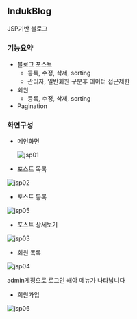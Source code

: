 ## IndukBlog
JSP기반 블로그


### 기능요약
- 블로그 포스트
   - 등록, 수정, 삭제, sorting
   - 관리자, 일반회원 구분후 데이터 접근제한
- 회원 
  - 등록, 수정, 삭제, sorting
- Pagination
  
### 화면구성 

- 메인화면

  ![jsp01](https://user-images.githubusercontent.com/67594952/178112705-b99b167c-fee1-4b59-a195-a911ee900c58.png)


- 포스트 목록

![jsp02](https://user-images.githubusercontent.com/67594952/178112834-7ce40423-c3ac-48c4-9b9b-0bed8cfd63f7.png)

- 포스트 등록

![jsp05](https://user-images.githubusercontent.com/67594952/178112885-2c964bbd-605e-4c3b-b958-777f3130de44.png)

- 포스트 상세보기

![jsp03](https://user-images.githubusercontent.com/67594952/178112865-d6a954d1-074d-4753-bf6d-c540c309259f.png)


- 회원 목록

![jsp04](https://user-images.githubusercontent.com/67594952/178112877-e9b9ab34-ba4f-4951-895c-45d634f3b118.png)

admin계정으로 로그인 해야 메뉴가 나타납니다


- 회원가입

![jsp06](https://user-images.githubusercontent.com/67594952/178112897-7b1e7cf0-51c9-4309-b543-67032617e0bb.png)



